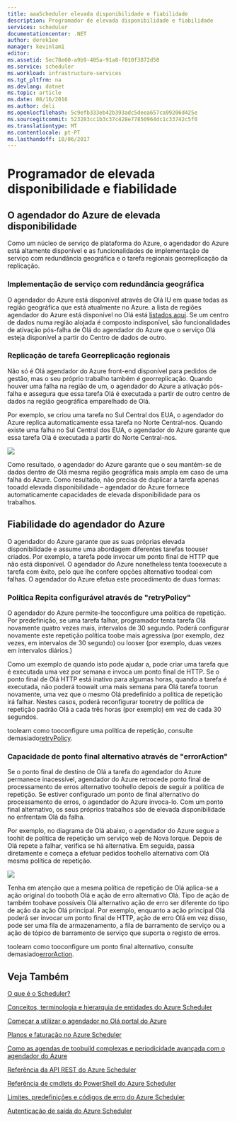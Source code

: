 ```yaml
---
title: aaaScheduler elevada disponibilidade e fiabilidade
description: Programador de elevada disponibilidade e fiabilidade
services: scheduler
documentationcenter: .NET
author: derek1ee
manager: kevinlam1
editor: 
ms.assetid: 5ec78e60-a9b9-405a-91a8-f010f3872d50
ms.service: scheduler
ms.workload: infrastructure-services
ms.tgt_pltfrm: na
ms.devlang: dotnet
ms.topic: article
ms.date: 08/16/2016
ms.author: deli
ms.openlocfilehash: 5c9efb333eb42b393adc5deea657ca99206d425e
ms.sourcegitcommit: 523283cc1b3c37c428e77850964dc1c33742c5f0
ms.translationtype: MT
ms.contentlocale: pt-PT
ms.lasthandoff: 10/06/2017
---
```

# <a name="scheduler-high-availability-and-reliability"></a>Programador de elevada disponibilidade e fiabilidade
## <a name="azure-scheduler-high-availability"></a>O agendador do Azure de elevada disponibilidade
Como um núcleo de serviço de plataforma do Azure, o agendador do Azure está altamente disponível e as funcionalidades de implementação de serviço com redundância geográfica e o tarefa regionais georreplicação da replicação.

### <a name="geo-redundant-service-deployment"></a>Implementação de serviço com redundância geográfica
O agendador do Azure está disponível através de Olá IU em quase todas as região geográfica que está atualmente no Azure. a lista de regiões agendador do Azure está disponível no Olá está [listados aqui](https://azure.microsoft.com/regions/#services). Se um centro de dados numa região alojada é composto indisponível, são funcionalidades de ativação pós-falha de Olá do agendador do Azure que o serviço Olá esteja disponível a partir do Centro de dados de outro.

### <a name="geo-regional-job-replication"></a>Replicação de tarefa Georreplicação regionais
Não só é Olá agendador do Azure front-end disponível para pedidos de gestão, mas o seu próprio trabalho também é georreplicação. Quando houver uma falha na região de um, o agendador do Azure a ativação pós-falha e assegura que essa tarefa Olá é executada a partir de outro centro de dados na região geográfica emparelhado de Olá.

Por exemplo, se criou uma tarefa no Sul Central dos EUA, o agendador do Azure replica automaticamente essa tarefa no Norte Central-nos. Quando existe uma falha no Sul Central dos EUA, o agendador do Azure garante que essa tarefa Olá é executada a partir do Norte Central-nos. 

![][1]

Como resultado, o agendador do Azure garante que o seu mantém-se de dados dentro de Olá mesma região geográfica mais ampla em caso de uma falha do Azure. Como resultado, não precisa de duplicar a tarefa apenas tooadd elevada disponibilidade – agendador do Azure fornece automaticamente capacidades de elevada disponibilidade para os trabalhos.

## <a name="azure-scheduler-reliability"></a>Fiabilidade do agendador do Azure
O agendador do Azure garante que as suas próprias elevada disponibilidade e assume uma abordagem diferentes tarefas toouser criados. Por exemplo, a tarefa pode invocar um ponto final de HTTP que não está disponível. O agendador do Azure nonetheless tenta tooexecute a tarefa com êxito, pelo que lhe confere opções alternativo toodeal com falhas. O agendador do Azure efetua este procedimento de duas formas:

### <a name="configurable-retry-policy-via-retrypolicy"></a>Política Repita configurável através de "retryPolicy"
O agendador do Azure permite-lhe tooconfigure uma política de repetição. Por predefinição, se uma tarefa falhar, programador tenta tarefa Olá novamente quatro vezes mais, intervalos de 30 segundo. Poderá configurar novamente este repetição política toobe mais agressiva (por exemplo, dez vezes, em intervalos de 30 segundo) ou looser (por exemplo, duas vezes em intervalos diários.)

Como um exemplo de quando isto pode ajudar a, pode criar uma tarefa que é executada uma vez por semana e invoca um ponto final de HTTP. Se o ponto final de Olá HTTP está inativo para algumas horas, quando a tarefa é executada, não poderá toowait uma mais semana para Olá tarefa toorun novamente, uma vez que o mesmo Olá predefinido a política de repetição irá falhar. Nestes casos, poderá reconfigurar tooretry de política de repetição padrão Olá a cada três horas (por exemplo) em vez de cada 30 segundos.

toolearn como tooconfigure uma política de repetição, consulte demasiado[retryPolicy](scheduler-concepts-terms.md#retrypolicy).

### <a name="alternate-endpoint-configurability-via-erroraction"></a>Capacidade de ponto final alternativo através de "errorAction"
Se o ponto final de destino de Olá a tarefa do agendador do Azure permanece inacessível, agendador do Azure retrocede ponto final de processamento de erros alternativo toohello depois de seguir a política de repetição. Se estiver configurado um ponto de final alternativo do processamento de erros, o agendador do Azure invoca-lo. Com um ponto final alternativo, os seus próprios trabalhos são de elevada disponibilidade no enfrentam Olá da falha.

Por exemplo, no diagrama de Olá abaixo, o agendador do Azure segue a toohit de política de repetição um serviço web de Nova Iorque. Depois de Olá repete a falhar, verifica se há alternativa. Em seguida, passa diretamente e começa a efetuar pedidos toohello alternativa com Olá mesma política de repetição.

![][2]

Tenha em atenção que a mesma política de repetição de Olá aplica-se a ação original do tooboth Olá e ação de erro alternativo Olá. Tipo de ação de também toohave possíveis Olá alternativo ação de erro ser diferente do tipo de ação da ação Olá principal. Por exemplo, enquanto a ação principal Olá poderá ser invocar um ponto final de HTTP, ação de erro Olá em vez disso, pode ser uma fila de armazenamento, a fila de barramento de serviço ou a ação de tópico de barramento de serviço que suporta o registo de erros.

toolearn como tooconfigure um ponto final alternativo, consulte demasiado[errorAction](scheduler-concepts-terms.md#action-and-erroraction).

## <a name="see-also"></a>Veja Também
 [O que é o Scheduler?](scheduler-intro.md)

 [Conceitos, terminologia e hierarquia de entidades do Azure Scheduler](scheduler-concepts-terms.md)

 [Começar a utilizar o agendador no Olá portal do Azure](scheduler-get-started-portal.md)

 [Planos e faturação no Azure Scheduler](scheduler-plans-billing.md)

 [Como as agendas de toobuild complexas e periodicidade avançada com o agendador do Azure](scheduler-advanced-complexity.md)

 [Referência da API REST do Azure Scheduler](https://msdn.microsoft.com/library/mt629143)

 [Referência de cmdlets do PowerShell do Azure Scheduler](scheduler-powershell-reference.md)

 [Limites, predefinições e códigos de erro do Azure Scheduler](scheduler-limits-defaults-errors.md)

 [Autenticação de saída do Azure Scheduler](scheduler-outbound-authentication.md)

[1]: ./media/scheduler-high-availability-reliability/scheduler-high-availability-reliability-image1.png

[2]: ./media/scheduler-high-availability-reliability/scheduler-high-availability-reliability-image2.png
